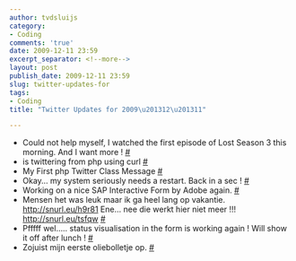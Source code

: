 ```yaml
---
author: tvdsluijs
category:
- Coding
comments: 'true'
date: 2009-12-11 23:59
excerpt_separator: <!--more-->
layout: post
publish_date: 2009-12-11 23:59
slug: twitter-updates-for
tags:
- Coding
title: "Twitter Updates for 2009\u201312\u201311"

---
```

  * Could not help myself, I watched the first episode of Lost Season 3 this morning. And I want more ! [#](http://twitter.com/tvdsluijs/statuses/6558234831)
  * is twittering from php using curl [#](http://twitter.com/tvdsluijs/statuses/6558762614)
  * My First php Twitter Class Message [#](http://twitter.com/tvdsluijs/statuses/6559039464)
  * Okay… my system seriously needs a restart. Back in a sec ! [#](http://twitter.com/tvdsluijs/statuses/6559745894)
  * Working on a nice SAP Interactive Form by Adobe again. [#](http://twitter.com/tvdsluijs/statuses/6559905805)
  * Mensen het was leuk maar ik ga heel lang op vakantie. <http://snurl.eu/h9r81> Ene… nee die werkt hier niet meer !!! <http://snurl.eu/tsfqw> [#](http://twitter.com/tvdsluijs/statuses/6561255840)
  * Pfffff wel….. status visualisation in the form is working again ! Will show it off after lunch ! [#](http://twitter.com/tvdsluijs/statuses/6563161489)
  * Zojuist mijn eerste oliebolletje op. [#](http://twitter.com/tvdsluijs/statuses/6566560961)

